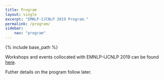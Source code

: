 ```yaml
---
title: Program
layout: single
excerpt: "EMNLP-IJCNLP 2019 Program."
permalink: /program/
sidebar:
    nav: "program"
---
```

{% include base_path %}

Workshops and events collocated with EMNLP-IJCNLP 2019 can be found <a href="./program/workshops/">here</a>.

Futher details on the program follow later.
